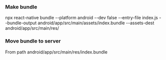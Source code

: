 ### Make bundle
npx react-native bundle --platform android --dev false --entry-file index.js --bundle-output android/app/src/main/assets/index.bundle --assets-dest android/app/src/main/res/

### Move bundle to server
From path android/app/src/main/res/index.bundle
